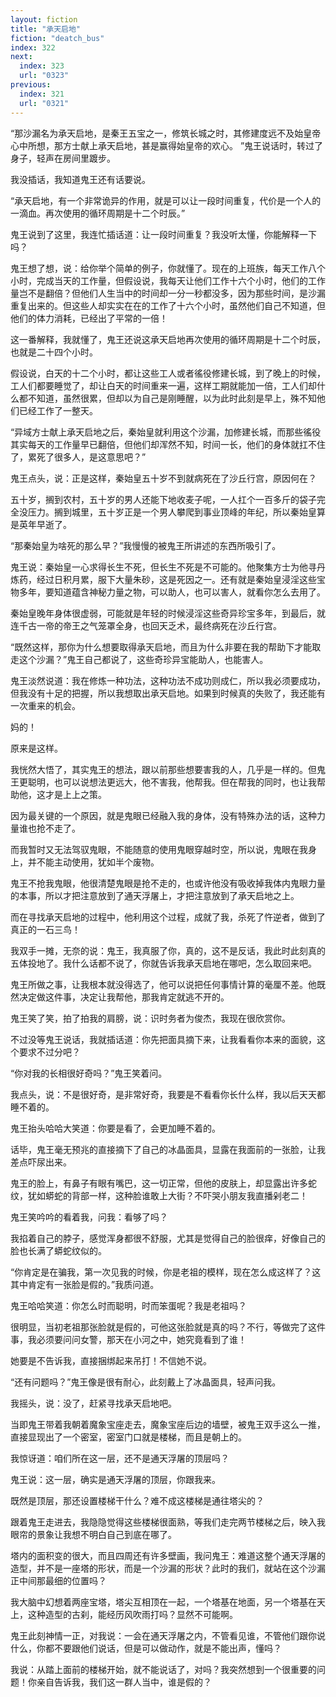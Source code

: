 ```yaml
---
layout: fiction
title: "承天启地"
fiction: "deatch_bus"
index: 322
next:
  index: 323
  url: "0323"
previous:
  index: 321
  url: "0321"
---
```

“那沙漏名为承天启地，是秦王五宝之一，修筑长城之时，其修建度远不及始皇帝心中所想，那方士献上承天启地，甚是赢得始皇帝的欢心。 ”鬼王说话时，转过了身子，轻声在房间里踱步。

我没插话，我知道鬼王还有话要说。

“承天启地，有一个非常诡异的作用，就是可以让一段时间重复，代价是一个人的一滴血。再次使用的循环周期是十二个时辰。”

鬼王说到了这里，我连忙插话道：让一段时间重复？我没听太懂，你能解释一下吗？

鬼王想了想，说：给你举个简单的例子，你就懂了。现在的上班族，每天工作八个小时，完成当天的工作量，但假设说，我每天让他们工作十六个小时，他们的工作量岂不是翻倍？但他们人生当中的时间却一分一秒都没多，因为那些时间，是沙漏重复出来的。但这些人却实实在在的工作了十六个小时，虽然他们自己不知道，但他们的体力消耗，已经出了平常的一倍！

这一番解释，我就懂了，鬼王还说这承天启地再次使用的循环周期是十二个时辰，也就是二十四个小时。

假设说，白天的十二个小时，都让这些工人或者徭役修建长城，到了晚上的时候，工人们都要睡觉了，却让白天的时间重来一遍，这样工期就能加一倍，工人们却什么都不知道，虽然很累，但却以为自己是刚睡醒，以为此时此刻是早上，殊不知他们已经工作了一整天。

“异域方士献上承天启地之后，秦始皇就利用这个沙漏，加修建长城，而那些徭役其实每天的工作量早已翻倍，但他们却浑然不知，时间一长，他们的身体就扛不住了，累死了很多人，是这意思吧？”

鬼王点头，说：正是这样，秦始皇五十岁不到就病死在了沙丘行宫，原因何在？

五十岁，搁到农村，五十岁的男人还能下地收麦子呢，一人扛个一百多斤的袋子完全没压力。搁到城里，五十岁正是一个男人攀爬到事业顶峰的年纪，所以秦始皇算是英年早逝了。

“那秦始皇为啥死的那么早？”我慢慢的被鬼王所讲述的东西所吸引了。

鬼王说：秦始皇一心求得长生不死，但长生不死是不可能的。他聚集方士为他寻丹炼药，经过日积月累，服下大量朱砂，这是死因之一。还有就是秦始皇浸淫这些宝物多年，要知道蕴含神秘力量之物，可以助人，也可以害人，就看你怎么去用了。

秦始皇晚年身体很虚弱，可能就是年轻的时候浸淫这些奇异珍宝多年，到最后，就连千古一帝的帝王之气笼罩全身，也回天乏术，最终病死在沙丘行宫。

“既然这样，那你为什么想要取得承天启地，而且为什么非要在我的帮助下才能取走这个沙漏？”鬼王自己都说了，这些奇珍异宝能助人，也能害人。

鬼王淡然说道：我在修炼一种功法，这种功法不成功则成仁，所以我必须要成功，但我没有十足的把握，所以我想取出承天启地。如果到时候真的失败了，我还能有一次重来的机会。

妈的！

原来是这样。

我恍然大悟了，其实鬼王的想法，跟以前那些想要害我的人，几乎是一样的。但鬼王更聪明，也可以说想法更远大，他不害我，他帮我。但在帮我的同时，也让我帮助他，这才是上上之策。

因为最关键的一个原因，就是鬼眼已经融入我的身体，没有特殊办法的话，这种力量谁也抢不走了。

而我暂时又无法驾驭鬼眼，不能随意的使用鬼眼穿越时空，所以说，鬼眼在我身上，并不能主动使用，犹如半个废物。

鬼王不抢我鬼眼，他很清楚鬼眼是抢不走的，也或许他没有吸收掉我体内鬼眼力量的本事，所以才把注意放到了通天浮屠上，才把注意放到了承天启地之上。

而在寻找承天启地的过程中，他利用这个过程，成就了我，杀死了忤逆者，做到了真正的一石三鸟！

我双手一摊，无奈的说：鬼王，我真服了你，真的，这不是反话，我此时此刻真的五体投地了。我什么话都不说了，你就告诉我承天启地在哪吧，怎么取回来吧。

鬼王所做之事，让我根本就没得选了，他可以说把任何事情计算的毫厘不差。他既然决定做这件事，决定让我帮他，那我肯定就逃不开的。

鬼王笑了笑，拍了拍我的肩膀，说：识时务者为俊杰，我现在很欣赏你。

不过没等鬼王说话，我就插话道：你先把面具摘下来，让我看看你本来的面貌，这个要求不过分吧？

“你对我的长相很好奇吗？”鬼王笑着问。

我点头，说：不是很好奇，是非常好奇，我要是不看看你长什么样，我以后天天都睡不着的。

鬼王抬头哈哈大笑道：你要是看了，会更加睡不着的。

话毕，鬼王毫无预兆的直接摘下了自己的冰晶面具，显露在我面前的一张脸，让我差点吓尿出来。

鬼王的脸上，有鼻子有眼有嘴巴，这一切正常，但他的皮肤上，却显露出许多蛇纹，犹如蟒蛇的背部一样，这种脸谁敢上大街？不吓哭小朋友我直播剁老二！

鬼王笑吟吟的看着我，问我：看够了吗？

我掐着自己的脖子，感觉浑身都很不舒服，尤其是觉得自己的脸很痒，好像自己的脸也长满了蟒蛇纹似的。

“你肯定是在骗我，第一次见我的时候，你是老祖的模样，现在怎么成这样了？这其中肯定有一张脸是假的。”我质问道。

鬼王哈哈笑道：你怎么时而聪明，时而笨蛋呢？我是老祖吗？

很明显，当初老祖那张脸就是假的，可他这张脸就是真的吗？不行，等做完了这件事，我必须要问问女警，那天在小河之中，她究竟看到了谁！

她要是不告诉我，直接捆绑起来吊打！不信她不说。

“还有问题吗？”鬼王像是很有耐心，此刻戴上了冰晶面具，轻声问我。

我摇头，说：没了，赶紧寻找承天启地吧。

当即鬼王带着我朝着魔象宝座走去，魔象宝座后边的墙壁，被鬼王双手这么一推，直接显现出了一个密室，密室门口就是楼梯，而且是朝上的。

我惊讶道：咱们所在这一层，还不是通天浮屠的顶层吗？

鬼王说：这一层，确实是通天浮屠的顶层，你跟我来。

既然是顶层，那还设置楼梯干什么？难不成这楼梯是通往塔尖的？

跟着鬼王走进去，我隐隐觉得这些楼梯很面熟，等我们走完两节楼梯之后，映入我眼帘的景象让我想不明白自己到底在哪了。

塔内的面积变的很大，而且四周还有许多壁画，我问鬼王：难道这整个通天浮屠的造型，并不是一座塔的形状，而是一个沙漏的形状？此时的我们，就站在这个沙漏正中间那最细的位置吗？

我大脑中幻想着两座宝塔，塔尖互相顶在一起，一个塔基在地面，另一个塔基在天上，这种造型的古刹，能经历风吹雨打吗？显然不可能啊。

鬼王此刻神情一正，对我说：一会在通天浮屠之内，不管看见谁，不管他们跟你说什么，你都不要跟他们说话，但是可以做动作，就是不能出声，懂吗？

我说：从踏上面前的楼梯开始，就不能说话了，对吗？我突然想到一个很重要的问题！你亲自告诉我，我们这一群人当中，谁是假的？